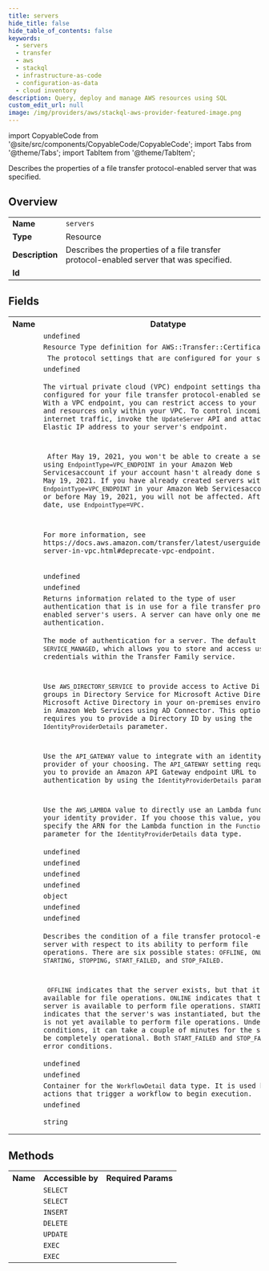 ```yaml
---
title: servers
hide_title: false
hide_table_of_contents: false
keywords:
  - servers
  - transfer
  - aws
  - stackql
  - infrastructure-as-code
  - configuration-as-data
  - cloud inventory
description: Query, deploy and manage AWS resources using SQL
custom_edit_url: null
image: /img/providers/aws/stackql-aws-provider-featured-image.png
---
```


import CopyableCode from '@site/src/components/CopyableCode/CopyableCode';
import Tabs from '@theme/Tabs';
import TabItem from '@theme/TabItem';

Describes the properties of a file transfer protocol-enabled server that was specified.

## Overview
<table><tbody>
<tr><td><b>Name</b></td><td><code>servers</code></td></tr>
<tr><td><b>Type</b></td><td>Resource</td></tr>
<tr><td><b>Description</b></td><td>Describes the properties of a file transfer protocol-enabled server that was specified.</td></tr>
<tr><td><b>Id</b></td><td><CopyableCode code="aws.transfer.servers" /></td></tr>
</tbody></table>

## Fields
<table><tbody><tr><th>Name</th><th>Datatype</th><th>Description</th></tr><tr><td><CopyableCode code="Arn" /></td><td><code>undefined</code></td><td></td></tr>
<tr><td><CopyableCode code="Certificate" /></td><td><code>Resource Type definition for AWS::Transfer::Certificate</code></td><td></td></tr>
<tr><td><CopyableCode code="ProtocolDetails" /></td><td><code> The protocol settings that are configured for your server. </code></td><td></td></tr>
<tr><td><CopyableCode code="Domain" /></td><td><code>undefined</code></td><td></td></tr>
<tr><td><CopyableCode code="EndpointDetails" /></td><td><code><p>The virtual private cloud (VPC) endpoint settings that are configured for your file transfer protocol-enabled server. With a VPC endpoint, you can restrict access to your server and resources only within your VPC. To control incoming internet traffic, invoke the <code>UpdateServer</code> API and attach an Elastic IP address to your server's endpoint.</p> <note> <p> After May 19, 2021, you won't be able to create a server using <code>EndpointType=VPC_ENDPOINT</code> in your Amazon Web Servicesaccount if your account hasn't already done so before May 19, 2021. If you have already created servers with <code>EndpointType=VPC_ENDPOINT</code> in your Amazon Web Servicesaccount on or before May 19, 2021, you will not be affected. After this date, use <code>EndpointType</code>=<code>VPC</code>.</p> <p>For more information, see https://docs.aws.amazon.com/transfer/latest/userguide/create-server-in-vpc.html#deprecate-vpc-endpoint.</p> </note></code></td><td></td></tr>
<tr><td><CopyableCode code="EndpointType" /></td><td><code>undefined</code></td><td></td></tr>
<tr><td><CopyableCode code="HostKeyFingerprint" /></td><td><code>undefined</code></td><td></td></tr>
<tr><td><CopyableCode code="IdentityProviderDetails" /></td><td><code>Returns information related to the type of user authentication that is in use for a file transfer protocol-enabled server's users. A server can have only one method of authentication.</code></td><td></td></tr>
<tr><td><CopyableCode code="IdentityProviderType" /></td><td><code><p>The mode of authentication for a server. The default value is <code>SERVICE_MANAGED</code>, which allows you to store and access user credentials within the Transfer Family service.</p> <p>Use <code>AWS_DIRECTORY_SERVICE</code> to provide access to Active Directory groups in Directory Service for Microsoft Active Directory or Microsoft Active Directory in your on-premises environment or in Amazon Web Services using AD Connector. This option also requires you to provide a Directory ID by using the <code>IdentityProviderDetails</code> parameter.</p> <p>Use the <code>API_GATEWAY</code> value to integrate with an identity provider of your choosing. The <code>API_GATEWAY</code> setting requires you to provide an Amazon API Gateway endpoint URL to call for authentication by using the <code>IdentityProviderDetails</code> parameter.</p> <p>Use the <code>AWS_LAMBDA</code> value to directly use an Lambda function as your identity provider. If you choose this value, you must specify the ARN for the Lambda function in the <code>Function</code> parameter for the <code>IdentityProviderDetails</code> data type.</p></code></td><td></td></tr>
<tr><td><CopyableCode code="LoggingRole" /></td><td><code>undefined</code></td><td></td></tr>
<tr><td><CopyableCode code="PostAuthenticationLoginBanner" /></td><td><code>undefined</code></td><td></td></tr>
<tr><td><CopyableCode code="PreAuthenticationLoginBanner" /></td><td><code>undefined</code></td><td></td></tr>
<tr><td><CopyableCode code="Protocols" /></td><td><code>undefined</code></td><td></td></tr>
<tr><td><CopyableCode code="S3StorageOptions" /></td><td><code>object</code></td><td></td></tr>
<tr><td><CopyableCode code="SecurityPolicyName" /></td><td><code>undefined</code></td><td></td></tr>
<tr><td><CopyableCode code="ServerId" /></td><td><code>undefined</code></td><td></td></tr>
<tr><td><CopyableCode code="State" /></td><td><code><p>Describes the condition of a file transfer protocol-enabled server with respect to its ability to perform file operations. There are six possible states: <code>OFFLINE</code>, <code>ONLINE</code>, <code>STARTING</code>, <code>STOPPING</code>, <code>START_FAILED</code>, and <code>STOP_FAILED</code>.</p> <p> <code>OFFLINE</code> indicates that the server exists, but that it is not available for file operations. <code>ONLINE</code> indicates that the server is available to perform file operations. <code>STARTING</code> indicates that the server's was instantiated, but the server is not yet available to perform file operations. Under normal conditions, it can take a couple of minutes for the server to be completely operational. Both <code>START_FAILED</code> and <code>STOP_FAILED</code> are error conditions.</p></code></td><td></td></tr>
<tr><td><CopyableCode code="Tags" /></td><td><code>undefined</code></td><td></td></tr>
<tr><td><CopyableCode code="UserCount" /></td><td><code>undefined</code></td><td></td></tr>
<tr><td><CopyableCode code="WorkflowDetails" /></td><td><code>Container for the <code>WorkflowDetail</code> data type. It is used by actions that trigger a workflow to begin execution.</code></td><td></td></tr>
<tr><td><CopyableCode code="StructuredLogDestinations" /></td><td><code>undefined</code></td><td></td></tr>
<tr><td><CopyableCode code="region" /></td><td><code>string</code></td><td>AWS region.</td></tr>
</tbody></table>

## Methods

<table><tbody>
  <tr>
    <th>Name</th>
    <th>Accessible by</th>
    <th>Required Params</th>
  </tr>
  <tr>
    <td><CopyableCode code="describe_server" /></td>
    <td><code>SELECT</code></td>
    <td><CopyableCode code="data__ServerId, region" /></td>
  </tr>
  <tr>
    <td><CopyableCode code="list_servers" /></td>
    <td><code>SELECT</code></td>
    <td><CopyableCode code="region" /></td>
  </tr>
  <tr>
    <td><CopyableCode code="create_server" /></td>
    <td><code>INSERT</code></td>
    <td><CopyableCode code="region" /></td>
  </tr>
  <tr>
    <td><CopyableCode code="delete_server" /></td>
    <td><code>DELETE</code></td>
    <td><CopyableCode code="data__ServerId, region" /></td>
  </tr>
  <tr>
    <td><CopyableCode code="update_server" /></td>
    <td><code>UPDATE</code></td>
    <td><CopyableCode code="data__ServerId, region" /></td>
  </tr>
  <tr>
    <td><CopyableCode code="start_server" /></td>
    <td><code>EXEC</code></td>
    <td><CopyableCode code="data__ServerId, region" /></td>
  </tr>
  <tr>
    <td><CopyableCode code="stop_server" /></td>
    <td><code>EXEC</code></td>
    <td><CopyableCode code="region" /></td>
  </tr>
</tbody></table>









